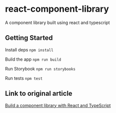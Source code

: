 # react-component-library
A component library built using react and typescript

## Getting Started
Install deps
`npm install`

Build the app
`npm run build`

Run Storybook
`npm run storybooks`

Run tests
`npm test`

## Link to original article 
[Build a component library with React and TypeScript](https://blog.logrocket.com/build-component-library-react-typescript/)